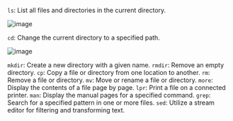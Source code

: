  `ls`: List all files and directories in the current directory.

 ![image](https://github.com/atharavpatil77/31_Atharav_OS_Lab_manual/assets/142776774/0d8d5899-ee85-4978-aa5a-ab22b345242a)

 `cd`: Change the current directory to a specified path.



![image](https://github.com/atharavpatil77/31_Atharav_OS_Lab_manual/assets/142776774/8c87f6ae-8f81-4607-9f52-f117e48ff55e)

 
 
 `mkdir`: Create a new directory with a given name.
 `rmdir`: Remove an empty directory.
 `cp`: Copy a file or directory from one location to another.
 `rm`: Remove a file or directory.
 `mv`: Move or rename a file or directory.
 `more`: Display the contents of a file page by page.
 `lpr`: Print a file on a connected printer.
 `man`: Display the manual pages for a specified command.
 `grep`: Search for a specified pattern in one or more files.
 `sed`: Utilize a stream editor for filtering and transforming text.
